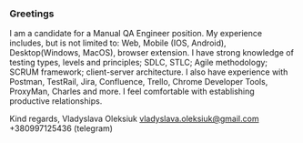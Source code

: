 ### Greetings
I am a candidate for a Manual QA Engineer position. My experience includes, but is not limited to: Web, Mobile (IOS, Android), Desktop(Windows, MacOS), browser extension. I have strong knowledge of testing types, levels and principles; SDLC, STLC; Agile methodology; SCRUM framework; client-server architecture. I also have experience with Postman, TestRail, Jira, Confluence, Trello, Chrome Developer Tools, ProxyMan, Charles and more.
I feel comfortable with establishing productive relationships.

Kind regards, 
Vladyslava Oleksiuk
vladyslava.oleksiuk@gmail.com
+380997125436 (telegram)

<!--
**VladyslavaOleksiuk/VladyslavaOleksiuk** is a  ✨ _special_ ✨ repository because its `README.md` (this file) appears on your GitHub profile.

Here are some ideas to get you started:

- 🔭 Certificate 
- 🌱 I’m currently learning ...
- 👯 I’m looking to collaborate on ...
- 🤔 I’m looking for help with ...
- 💬 Ask me about ...
- 📫 How to reach me: ...
- 😄 Pronouns: ...
- ⚡ Fun fact: ...
-->
